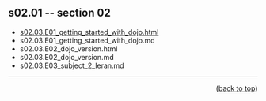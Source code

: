 <a name="topage"></a>

## s02.01 -- section 02

* [s02.03.E01_getting_started_with_dojo.html](https://koskasmail.github.io/dojotoolkit/90.course/90.02/section%2002/s02.03.E01_getting_started_with_dojo.html)
* s02.03.E01_getting_started_with_dojo.md
* s02.03.E02_dojo_version.html
* s02.03.E02_dojo_version.md
* s02.03.E03_subject_2_leran.md

  

-----

<p align="right">(<a href="#topage">back to top</a>)</p>
<br/>
<br/>
